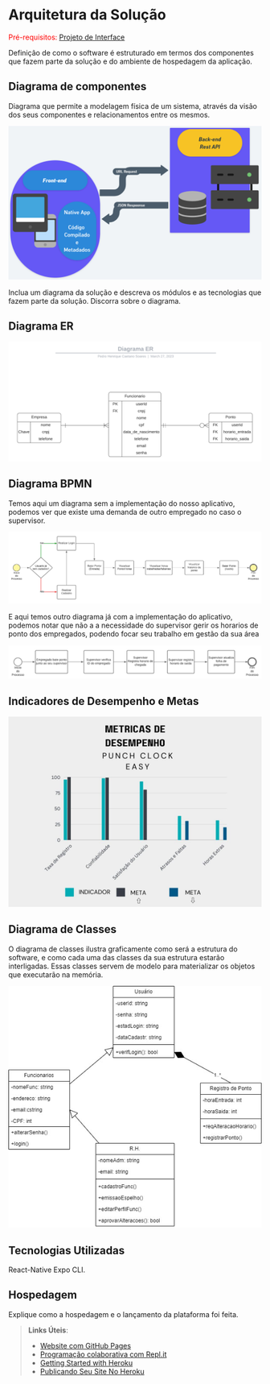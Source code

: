 # Arquitetura da Solução

<span style="color:red">Pré-requisitos: <a href="3-Projeto de Interface.md"> Projeto de Interface</a></span>

Definição de como o software é estruturado em termos dos componentes que fazem parte da solução e do ambiente de hospedagem da aplicação.

## Diagrama de componentes

Diagrama que permite a modelagem física de um sistema, através da visão dos seus componentes e relacionamentos entre os mesmos.

![Diagrama de Componentes](img/Diagrama_de_Componentes.png)

Inclua um diagrama da solução e descreva os módulos e as tecnologias que fazem parte da solução. Discorra sobre o diagrama.

## Diagrama ER

![Diagrama ER](img/Diagrama_ER.png)

## Diagrama BPMN

Temos aqui um diagrama sem a implementação do nosso aplicativo, podemos ver que existe uma demanda de outro empregado no caso o supervisor.

![Diagrama_BPMN_APP](img/BPMN_APP.png)

E aqui temos outro diagrama já com a implementação do aplicativo, podemos notar que não a a necessidade do supervisor gerir os horarios de ponto dos empregados, podendo focar seu trabalho em gestão da sua área

![Exemplo de UserFlow](img/BPMN_SEM_APP.png)

## Indicadores de Desempenho e Metas 

![Indicador de Desempenho e Metas](img/Indicadores_de_desempenho.jpg)

## Diagrama de Classes 

O diagrama de classes ilustra graficamente como será a estrutura do software, e como cada uma das classes da sua estrutura estarão interligadas. Essas classes servem de modelo para materializar os objetos que executarão na memória.

![Diagrama de Classes](img/diagrama_de_classes.jpg)


## Tecnologias Utilizadas

React-Native Expo CLI.

## Hospedagem

Explique como a hospedagem e o lançamento da plataforma foi feita.

> **Links Úteis**:
>
> - [Website com GitHub Pages](https://pages.github.com/)
> - [Programação colaborativa com Repl.it](https://repl.it/)
> - [Getting Started with Heroku](https://devcenter.heroku.com/start)
> - [Publicando Seu Site No Heroku](http://pythonclub.com.br/publicando-seu-hello-world-no-heroku.html)
